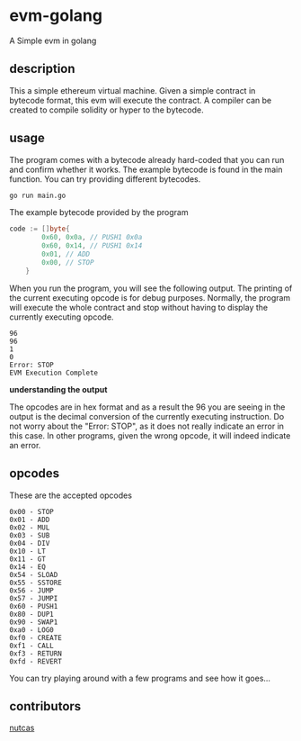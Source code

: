 # evm-golang

A Simple evm in golang

## description

This a simple ethereum virtual machine. Given a simple contract in bytecode format, this evm will execute the contract. A compiler can be created to compile solidity or hyper to the bytecode.

## usage

The program comes with a bytecode already hard-coded that you can run and confirm whether it works. The example bytecode is found in the main function. You can try providing different bytecodes.

```bash
go run main.go
```

The example bytecode provided by the program

```go
code := []byte{
		0x60, 0x0a, // PUSH1 0x0a
		0x60, 0x14, // PUSH1 0x14
		0x01, // ADD
		0x00, // STOP
	}
```

When you run the program, you will see the following output. The printing of the current executing opcode is for debug purposes. Normally, the program will execute the whole contract and stop without having to display the currently executing opcode.

```plaintext
96
96
1
0
Error: STOP
EVM Execution Complete
```

**understanding the output**

The opcodes are in hex format and as a result the 96 you are seeing in the output is the decimal conversion of the currently executing instruction. Do not worry about the "Error: STOP", as it does not really indicate an error in this case. In other programs, given the wrong opcode, it will indeed indicate an error.

## opcodes

These are the accepted opcodes

```plaintext
0x00 - STOP
0x01 - ADD
0x02 - MUL
0x03 - SUB
0x04 - DIV
0x10 - LT
0x11 - GT
0x14 - EQ
0x54 - SLOAD
0x55 - SSTORE
0x56 - JUMP
0x57 - JUMPI
0x60 - PUSH1
0x80 - DUP1
0x90 - SWAP1
0xa0 - LOG0
0xf0 - CREATE
0xf1 - CALL
0xf3 - RETURN
0xfd - REVERT
```

You can try playing around with a few programs and see how it goes...

## contributors

[nutcas](https://github.com/nutcas3)
